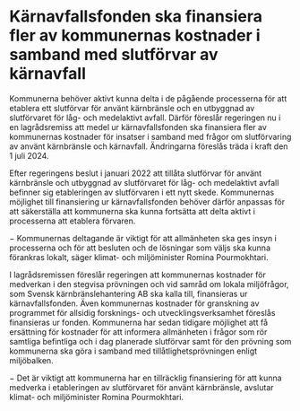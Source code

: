 # Kärnavfallsfonden ska finansiera fler av kommunernas kostnader i samband med slutförvar av kärnavfall

Kommunerna behöver aktivt kunna delta i de pågående processerna för att etablera ett slutförvar för använt kärnbränsle och en utbyggnad av slutförvaret för låg- och medelaktivt avfall. Därför föreslår regeringen nu i en lagrådsremiss att medel ur kärnavfallsfonden ska finansiera fler av kommunernas kostnader för insatser i samband med frågor om slutförvaring av använt kärnbränsle och kärnavfall. Ändringarna föreslås träda i kraft den 1 juli 2024.

Efter regeringens beslut i januari 2022 att tillåta slutförvar för använt kärnbränsle och utbyggnad av slutförvaret för låg- och medelaktivt avfall befinner sig etableringen av slutförvaren i ett nytt skede. Kommunernas möjlighet till finansiering ur kärnavfallsfonden behöver därför anpassas för att säkerställa att kommunerna ska kunna fortsätta att delta aktivt i processerna att etablera förvaren.

− Kommunernas deltagande är viktigt för att allmänheten ska ges insyn i processerna och för att besluten och de lösningar som väljs ska kunna förankras lokalt, säger klimat- och miljöminister Romina Pourmokhtari.

I lagrådsremissen föreslår regeringen att kommunernas kostnader för medverkan i den stegvisa prövningen och vid samråd om lokala miljöfrågor, som Svensk kärnbränslehantering AB ska kalla till, finansieras ur kärnavfallsfonden. Även kommunernas kostnader för granskning av programmet för allsidig forsknings- och utvecklingsverksamhet föreslås finansieras ur fonden. Kommunerna har sedan tidigare möjlighet att få ersättning för kostnader för att informera allmänheten i frågor som rör samtliga befintliga och i dag planerade slutförvar samt för den prövning som kommunerna ska göra i samband med tillåtlighetsprövningen enligt miljöbalken.

− Det är viktigt att kommunerna har en tillräcklig finansiering för att kunna medverka i etableringen av slutförvaret för använt kärnbränsle, avslutar klimat- och miljöminister Romina Pourmokhtari.
